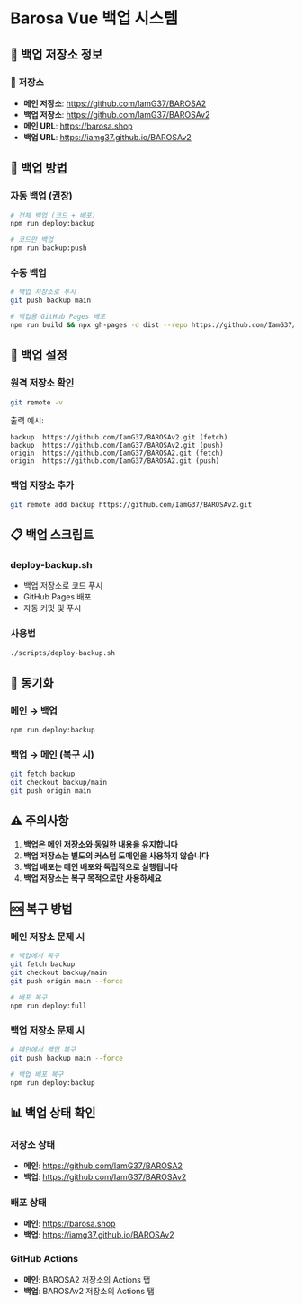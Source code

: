 # Barosa Vue 백업 시스템

## 🔄 백업 저장소 정보

### 📁 저장소
- **메인 저장소**: https://github.com/IamG37/BAROSA2
- **백업 저장소**: https://github.com/IamG37/BAROSAv2
- **메인 URL**: https://barosa.shop
- **백업 URL**: https://iamg37.github.io/BAROSAv2

## 🚀 백업 방법

### 자동 백업 (권장)
```bash
# 전체 백업 (코드 + 배포)
npm run deploy:backup

# 코드만 백업
npm run backup:push
```

### 수동 백업
```bash
# 백업 저장소로 푸시
git push backup main

# 백업용 GitHub Pages 배포
npm run build && npx gh-pages -d dist --repo https://github.com/IamG37/BAROSAv2.git
```

## 🔧 백업 설정

### 원격 저장소 확인
```bash
git remote -v
```

출력 예시:
```
backup  https://github.com/IamG37/BAROSAv2.git (fetch)
backup  https://github.com/IamG37/BAROSAv2.git (push)
origin  https://github.com/IamG37/BAROSA2.git (fetch)
origin  https://github.com/IamG37/BAROSA2.git (push)
```

### 백업 저장소 추가
```bash
git remote add backup https://github.com/IamG37/BAROSAv2.git
```

## 📋 백업 스크립트

### deploy-backup.sh
- 백업 저장소로 코드 푸시
- GitHub Pages 배포
- 자동 커밋 및 푸시

### 사용법
```bash
./scripts/deploy-backup.sh
```

## 🔄 동기화

### 메인 → 백업
```bash
npm run deploy:backup
```

### 백업 → 메인 (복구 시)
```bash
git fetch backup
git checkout backup/main
git push origin main
```

## ⚠️ 주의사항

1. **백업은 메인 저장소와 동일한 내용을 유지합니다**
2. **백업 저장소는 별도의 커스텀 도메인을 사용하지 않습니다**
3. **백업 배포는 메인 배포와 독립적으로 실행됩니다**
4. **백업 저장소는 복구 목적으로만 사용하세요**

## 🆘 복구 방법

### 메인 저장소 문제 시
```bash
# 백업에서 복구
git fetch backup
git checkout backup/main
git push origin main --force

# 배포 복구
npm run deploy:full
```

### 백업 저장소 문제 시
```bash
# 메인에서 백업 복구
git push backup main --force

# 백업 배포 복구
npm run deploy:backup
```

## 📊 백업 상태 확인

### 저장소 상태
- **메인**: https://github.com/IamG37/BAROSA2
- **백업**: https://github.com/IamG37/BAROSAv2

### 배포 상태
- **메인**: https://barosa.shop
- **백업**: https://iamg37.github.io/BAROSAv2

### GitHub Actions
- **메인**: BAROSA2 저장소의 Actions 탭
- **백업**: BAROSAv2 저장소의 Actions 탭 